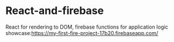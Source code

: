 # React-and-firebase
React for rendering to DOM, firebase functions for application logic showcase:https://my-first-fire-project-17b20.firebaseapp.com/
